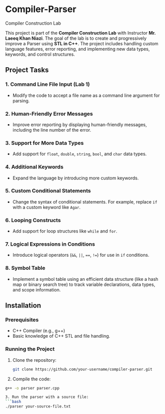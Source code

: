 # Compiler-Parser
Compiler Construction Lab

This project is part of the **Compiler Construction Lab** with Instructor **Mr. Laeeq Khan Niazi**. The goal of the lab is to create and progressively improve a Parser using **STL in C++**. The project includes handling custom language features, error reporting, and implementing new data types, keywords, and control structures.

## Project Tasks

### 1. Command Line File Input (Lab 1)
- Modify the code to accept a file name as a command line argument for parsing.
  
### 2. Human-Friendly Error Messages
- Improve error reporting by displaying human-friendly messages, including the line number of the error.

### 3. Support for More Data Types
- Add support for `float`, `double`, `string`, `bool`, and `char` data types.

### 4. Additional Keywords
- Expand the language by introducing more custom keywords.

### 5. Custom Conditional Statements
- Change the syntax of conditional statements. For example, replace `if` with a custom keyword like `Agar`.

### 6. Looping Constructs
- Add support for loop structures like `while` and `for`.

### 7. Logical Expressions in Conditions
- Introduce logical operators (`&&`, `||`, `==`, `!=`) for use in `if` conditions.

### 8. Symbol Table
- Implement a symbol table using an efficient data structure (like a hash map or binary search tree) to track variable declarations, data types, and scope information.

## Installation

### Prerequisites
- C++ Compiler (e.g., g++)
- Basic knowledge of C++ STL and file handling.

### Running the Project
1. Clone the repository:
   ```bash
   git clone https://github.com/your-username/compiler-parser.git
   
2. Compile the code:
  ```bash
  g++ -o parser parser.cpp

3. Run the parser with a source file:
  ```bash
  ./parser your-source-file.txt

